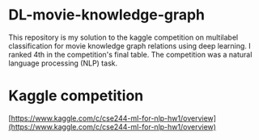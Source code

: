 # DL-movie-knowledge-graph
This repository is my solution to the kaggle competition on multilabel classification for movie knowledge graph relations using deep learning. I ranked 4th in the competition's final table. The competition was a natural language processing (NLP) task.

# Kaggle competition
[https://www.kaggle.com/c/cse244-ml-for-nlp-hw1/overview](https://www.kaggle.com/c/cse244-ml-for-nlp-hw1/overview)
